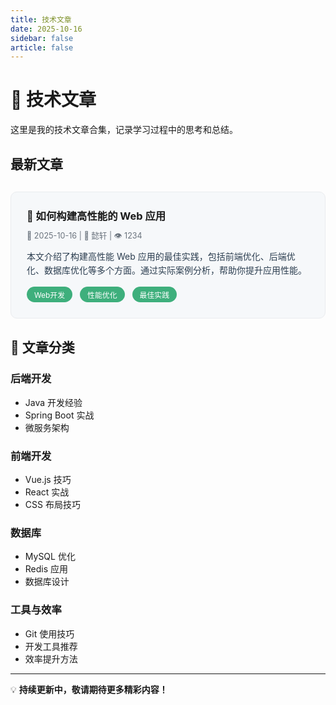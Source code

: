 ```yaml
---
title: 技术文章
date: 2025-10-16
sidebar: false
article: false
---
```


# 📝 技术文章

这里是我的技术文章合集，记录学习过程中的思考和总结。

## 最新文章

<style scoped>
.article-list {
  display: flex;
  flex-direction: column;
  gap: 20px;
  margin: 30px 0;
}

.article-item {
  background: var(--bg-color-secondary, #f6f8fa);
  border: 1px solid var(--border-color, #eaecef);
  border-radius: 10px;
  padding: 25px;
  transition: all 0.3s ease;
}

.article-item:hover {
  transform: translateX(5px);
  box-shadow: 0 5px 15px rgba(0, 0, 0, 0.1);
  border-color: var(--accent-color, #3eaf7c);
}

.article-item h3 {
  margin-top: 0;
  margin-bottom: 10px;
  border: none;
}

.article-item .meta {
  color: var(--text-color-secondary, #6a737d);
  font-size: 0.9em;
  margin-bottom: 10px;
}

.article-item .desc {
  color: var(--text-color, #2c3e50);
  line-height: 1.6;
}

.article-item .tags {
  margin-top: 15px;
}

.article-item .tag {
  display: inline-block;
  background: var(--accent-color, #3eaf7c);
  color: white;
  padding: 4px 12px;
  border-radius: 15px;
  font-size: 0.85em;
  margin-right: 8px;
}
</style>

<div class="article-list">
  <div class="article-item">
    <a href="./example-article.html" style="text-decoration: none; color: inherit;">
      <h3>🚀 如何构建高性能的 Web 应用</h3>
      <div class="meta">📅 2025-10-16 | 👤 懿轩 | 👁️ 1234</div>
      <div class="desc">
        本文介绍了构建高性能 Web 应用的最佳实践，包括前端优化、后端优化、数据库优化等多个方面。通过实际案例分析，帮助你提升应用性能。
      </div>
      <div class="tags">
        <span class="tag">Web开发</span>
        <span class="tag">性能优化</span>
        <span class="tag">最佳实践</span>
      </div>
    </a>
  </div>
</div>

## 📂 文章分类

### 后端开发
- Java 开发经验
- Spring Boot 实战
- 微服务架构

### 前端开发
- Vue.js 技巧
- React 实战
- CSS 布局技巧

### 数据库
- MySQL 优化
- Redis 应用
- 数据库设计

### 工具与效率
- Git 使用技巧
- 开发工具推荐
- 效率提升方法

---

💡 **持续更新中，敬请期待更多精彩内容！**


